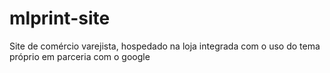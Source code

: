# mlprint-site
Site de comércio varejista, hospedado na loja integrada com o uso do tema próprio em parceria com o google
